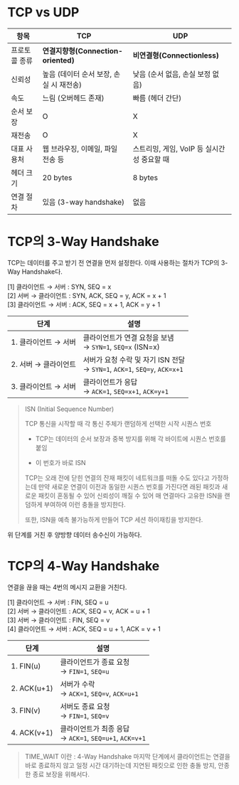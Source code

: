 # TCP vs UDP

| 항목      | TCP                        | UDP                     |
| ------- | -------------------------- | ----------------------- |
| 프로토콜 종류 | **연결지향형(Connection-oriented)** | **비연결형(Connectionless)** |
| 신뢰성     | 높음 (데이터 순서 보장, 손실 시 재전송)   | 낮음 (순서 없음, 손실 보정 없음)    |
| 속도      | 느림 (오버헤드 존재)               | 빠름 (헤더 간단)              |
| 순서 보장   | O                          | X                       |
| 재전송     | O                          | X                       |
| 대표 사용처  | 웹 브라우징, 이메일, 파일 전송 등       | 스트리밍, 게임, VoIP 등 실시간성 중요할 때 |
| 헤더 크기   | 20 bytes                   | 8 bytes                 |
| 연결 절차   | 있음 (3-way handshake)       | 없음                      |

# TCP의 3-Way Handshake

TCP는 데이터를 주고 받기 전 연결을 먼저 설정한다. 이때 사용하는 절차가 TCP의 3-Way Handshake다.

[1] 클라이언트 → 서버 : SYN, SEQ = x  
[2] 서버 → 클라이언트 : SYN, ACK, SEQ = y, ACK = x + 1  
[3] 클라이언트 → 서버 : ACK, SEQ = x + 1, ACK = y + 1

| 단계            | 설명                                                              |
|---------------| --------------------------------------------------------------- |
| 1. 클라이언트 → 서버 | 클라이언트가 연결 요청을 보냄<br>→ `SYN=1`, `SEQ=x` (ISN=x)                  |
| 2. 서버 → 클라이언트 | 서버가 요청 수락 및 자기 ISN 전달<br>→ `SYN=1`, `ACK=1`, `SEQ=y`, `ACK=x+1` |
| 3. 클라이언트 → 서버 | 클라이언트가 응답<br>→ `ACK=1`, `SEQ=x+1`, `ACK=y+1`                    |

> ISN (Initial Sequence Number)
> 
> TCP 통신을 시작할 때 각 통신 주체가 랜덤하게 선택한 시작 시퀀스 번호
> 
> - TCP는 데이터의 순서 보장과 중복 방지를 위해 각 바이트에 시퀀스 번호를 붙임
> 
> - 이 번호가 바로 ISN
> 
> TCP는 오래 전에 닫힌 연결의 잔재 패킷이 네트워크를 떠돌 수도 있다고 가정하는데 만약 새로운 연결이 이전과 동일한 시퀀스 번호를 가진다면 래된 패킷과 새로운 패킷이 혼동될 수 있어 신뢰성이 깨질 수 있어 매 연결마다 고유한 ISN을 랜덤하게 부여하여 이런 충돌을 방지한다.
> 
> 또한, ISN을 예측 불가능하게 만들어 TCP 세션 하이재킹을 방지한다.

위 단계를 거친 후 양방향 데이터 송수신이 가능하다.

# TCP의 4-Way Handshake

연결을 끊을 때는 4번의 메시지 교환을 거친다.

[1] 클라이언트 → 서버 : FIN, SEQ = u  
[2] 서버 → 클라이언트 : ACK, SEQ = v, ACK = u + 1  
[3] 서버 → 클라이언트 : FIN, SEQ = v  
[4] 클라이언트 → 서버 : ACK, SEQ = u + 1, ACK = v + 1

| 단계          | 설명                                              |
|-------------| ----------------------------------------------- |
| 1. FIN(u)   | 클라이언트가 종료 요청<br>→ `FIN=1`, `SEQ=u`              |
| 2. ACK(u+1) | 서버가 수락<br>→ `ACK=1`, `SEQ=v`, `ACK=u+1`         |
| 3. FIN(v)   | 서버도 종료 요청<br>→ `FIN=1`, `SEQ=v`                 |
| 4. ACK(v+1) | 클라이언트가 최종 응답<br>→ `ACK=1`, `SEQ=u+1`, `ACK=v+1` |


> TIME_WAIT 이란 :
> 4-Way Handshake 마지막 단계에서 클라이언트는 연결을 바로 종료하지 않고 일정 시간 대기하는데 지연된 패킷으로 인한 충돌 방지, 안종한 종료 보장을 위해서다.

